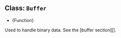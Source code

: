 ## Class: `Buffer`

<!-- YAML
added: v0.1.103
-->

<!-- type=global -->

* {Function}

Used to handle binary data. See the [buffer section][].
